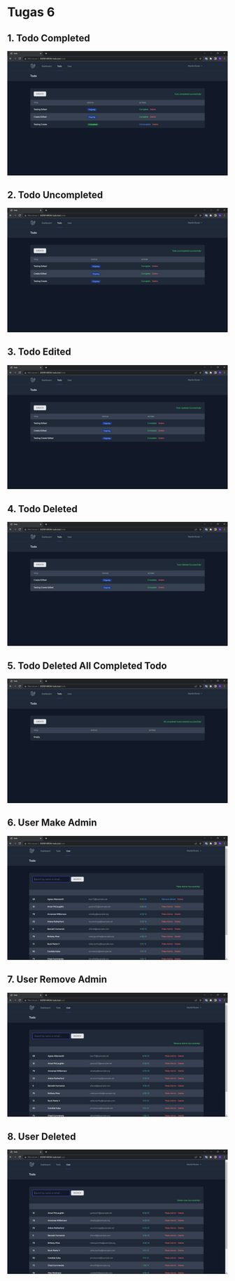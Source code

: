 #  Tugas 6

## 1. Todo Completed
![Alt text](screenshot/tugas6/Screenshot(180).png)
## 2. Todo Uncompleted
![Alt text](screenshot/tugas6/Screenshot(181).png)
## 3. Todo Edited
![Alt text](screenshot/tugas6/Screenshot(182).png)
## 4. Todo Deleted
![Alt text](screenshot/tugas6/Screenshot(183).png)
## 5. Todo Deleted All Completed Todo
![Alt text](screenshot/tugas6/Screenshot(184).png)
## 6. User Make Admin
![Alt text](screenshot/tugas6/Screenshot(185).png)
## 7. User Remove Admin
![Alt text](screenshot/tugas6/Screenshot(186).png)
## 8. User Deleted
![Alt text](screenshot/tugas6/Screenshot(187).png)
